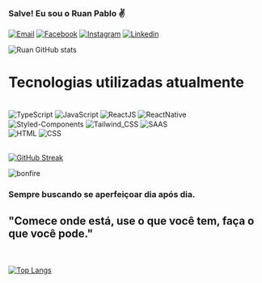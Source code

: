 ### Salve! Eu sou o Ruan Pablo ✌️


[![Email](https://img.shields.io/badge/Gmail-D14836?style=for-the-badge&logo=gmail&logoColor=white)](mailto:ruangoio01@gmail.com)
[![Facebook](https://img.shields.io/badge/Facebook-1877F2?style=for-the-badge&logo=facebook&logoColor=white)](https://www.facebook.com/ruan.gomesrocha.7/)
[![Instagram](https://img.shields.io/badge/Instagram-E4405F?style=for-the-badge&logo=instagram&logoColor=white)]()
[![Linkedin](https://img.shields.io/badge/LinkedIn-0077B5?style=for-the-badge&logo=linkedin&logoColor=white)](https://www.linkedin.com/in/ruan-pablo-gomes-rocha-8a4969236/)


![Ruan GitHub stats](https://github-readme-stats.vercel.app/api?username=1SyuLi&theme=synthwave)

# Tecnologias utilizadas atualmente

<div style="display: inline-block"> <br/>
    <img  align="center" alt="TypeScript" src="https://img.shields.io/badge/TypeScript-007ACC?style=for-the-badge&logo=typescript&logoColor=white"/>
    <img  align="center" alt="JavaScript" src="https://img.shields.io/badge/JavaScript-F7DF1E?style=for-the-badge&logo=javascript&logoColor=black"/>
    <img  align="center" alt="ReactJS" src="https://img.shields.io/badge/React-20232A?style=for-the-badge&logo=react&logoColor=61DAFB"/>
    <img  align="center" alt="ReactNative" src="https://img.shields.io/badge/React_Native-20232A?style=for-the-badge&logo=react&logoColor=61DAFB"/>
    </br>
    <img  align="center" alt="Styled-Components" src="https://img.shields.io/badge/styled--components-DB7093?style=for-the-badge&logo=styled-components&logoColor=white"/>
    <img  align="center" alt="Tailwind_CSS" src="https://img.shields.io/badge/Tailwind_CSS-38B2AC?style=for-the-badge&logo=tailwind-css&logoColor=white"/>
    <img  align="center" alt="SAAS" src="https://img.shields.io/badge/Sass-CC6699?style=for-the-badge&logo=sass&logoColor=white"/>
    </br>
    <img  align="center" alt="HTML" src="https://img.shields.io/badge/HTML5-E34F26?style=for-the-badge&logo=html5&logoColor=white"/>
    <img  align="center" alt="CSS" src="https://img.shields.io/badge/CSS3-1572B6?style=for-the-badge&logo=css3&logoColor=white"/>
    
</div></br></br>

[![GitHub Streak](http://github-readme-streak-stats.herokuapp.com?user=1SyuLi&theme=radical&date_format=M%20j%5B%2C%20Y%5D)](https://git.io/streak-stats)

![bonfire](https://64.media.tumblr.com/d399df8f60eceeaad289f75804ff8e5a/tumblr_o5bue5GcrB1tgzy56o2_250.gifv)
### Sempre buscando se aperfeiçoar dia após dia.
## "Comece onde está, use o que você tem, faça o que você pode."
</br></br>
[![Top Langs](https://github-readme-stats.vercel.app/api/top-langs/?username=1SyuLi&layout=compact)](https://github.com/anuraghazra/github-readme-stats)
